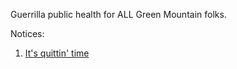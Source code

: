 
Guerrilla public health for ALL Green Mountain folks. 

Notices:

1.  [It's quittin' time](./quit/)
